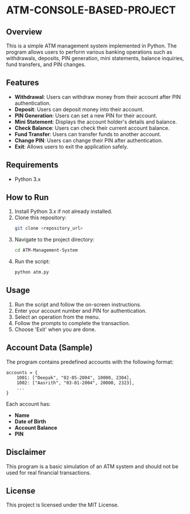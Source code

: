 # ATM-CONSOLE-BASED-PROJECT

## Overview
This is a simple ATM management system implemented in Python. The program allows users to perform various banking operations such as withdrawals, deposits, PIN generation, mini statements, balance inquiries, fund transfers, and PIN changes.

## Features
- **Withdrawal**: Users can withdraw money from their account after PIN authentication.
- **Deposit**: Users can deposit money into their account.
- **PIN Generation**: Users can set a new PIN for their account.
- **Mini Statement**: Displays the account holder's details and balance.
- **Check Balance**: Users can check their current account balance.
- **Fund Transfer**: Users can transfer funds to another account.
- **Change PIN**: Users can change their PIN after authentication.
- **Exit**: Allows users to exit the application safely.

## Requirements
- Python 3.x

## How to Run
1. Install Python 3.x if not already installed.
2. Clone this repository:
   ```sh
   git clone <repository_url>
   ```
3. Navigate to the project directory:
   ```sh
   cd ATM-Management-System
   ```
4. Run the script:
   ```sh
   python atm.py
   ```

## Usage
1. Run the script and follow the on-screen instructions.
2. Enter your account number and PIN for authentication.
3. Select an operation from the menu.
4. Follow the prompts to complete the transaction.
5. Choose 'Exit' when you are done.

## Account Data (Sample)
The program contains predefined accounts with the following format:
```
accounts = {
    1001: ["Deepak", "02-05-2004", 10000, 2304],
    1002: ["Aasrith", "03-01-2004", 20000, 2323],
    ...
}
```
Each account has:
- **Name**
- **Date of Birth**
- **Account Balance**
- **PIN**

## Disclaimer
This program is a basic simulation of an ATM system and should not be used for real financial transactions.

## License
This project is licensed under the MIT License.

